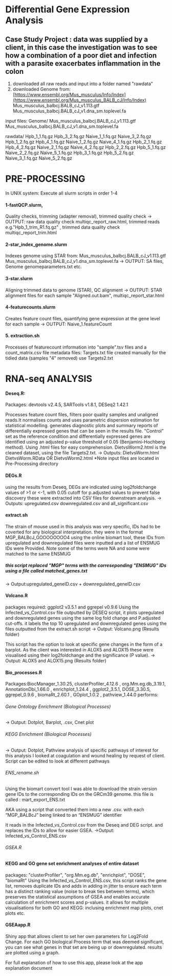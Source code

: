 # Differential Gene Expression Analysis #

## Case Study Project : data was supplied by a client, in this case the investigation was to see how a combination of a poor diet and infection with a parasite exacerbates inflammation in the colon ##
1. downloaded all raw reads and input into a folder named "rawdata"
2. downloaded Genome from: [https://www.ensembl.org/Mus_musculus/Info/Index](https://www.ensembl.org/Mus_musculus_BALB_cJ/Info/Index)
   Mus_musculus_balbcj.BALB_cJ_v1.113.gtf
    Mus_musculus_balbcj.BALB_cJ_v1.dna_sm.toplevel.fa

input files:
Genome/
  Mus_musculus_balbcj.BALB_cJ_v1.113.gtf
    Mus_musculus_balbcj.BALB_cJ_v1.dna_sm.toplevel.fa

rawdata/
    Hpb_1_1.fq.gz  Hpb_3_2.fq.gz  Naive_1_1.fq.gz  Naive_3_2.fq.gz
    Hpb_1_2.fq.gz  Hpb_4_1.fq.gz  Naive_1_2.fq.gz  Naive_4_1.fq.gz
    Hpb_2_1.fq.gz  Hpb_4_2.fq.gz  Naive_2_1.fq.gz  Naive_4_2.fq.gz
    Hpb_2_2.fq.gz  Hpb_5_1.fq.gz  Naive_2_2.fq.gz  Naive_5_1.fq.gz
    Hpb_3_1.fq.gz  Hpb_5_2.fq.gz  Naive_3_1.fq.gz  Naive_5_2.fq.gz

# PRE-PROCESSING   #
In UNIX system:
Execute all slurm scripts in order 1-4

#### 1-fastQCP.slurm, 
Quality checks, trimming (adapter removal), trimmed quality check
  -> OUTPUT: raw data quality check multiqc_report_raw.html, trimmed reads e.g."Hpb_1_trim_R1.fq.gz" , trimmed data quality check multiqc_report_trim.html

#### 2-star_index_genome.slurm 
Indexes genome using STAR from: 
      Mus_musculus_balbcj.BALB_cJ_v1.113.gtf
      Mus_musculus_balbcj.BALB_cJ_v1.dna_sm.toplevel.fa
->  OUTPUT: SA files, Genome genomeparameters.txt etc.

#### 3-star.slurm 
Aligning trimmed data to genome (STAR), QC alignment
->  OUTPUT: STAR alignment files for each sample "Aligned.out.bam", multiqc_report_star.html

#### 4-featurecounts.slurm 
Creates feature count files, quantifying gene expression at the gene level for each sample
-> OUTPUT: Naive_1.featureCount 


#### 5. extraction.sh
Processes of featurecount information into "sample".tsv files and a count_matrix.csv file
metadata files:
Targets.txt file created manually
for the tidied data (samples "4" removed) use Targets2.txt




# RNA-seq ANALYSIS 
#### Deseq.R:
Packages: devtools v2.4.5, SARTools v1.8.1, DESeq2 1.42.1

Processes feature count files, filters poor quality samples and unaligned reads.It normalises counts and uses parametric dispersion estimation for statistical modelling. generates diagnostic plots and summary reports of differentially expressed genes that can be seen in the results file. 
"Control" set as the reference condition and differentially expressed genes are identified using an adjusted p-value threshold of 0.05 (Benjamini-Hochberg method).
Using .html files for easy comprehension. DietvsWorm2.html is the cleaned dataset, using the file Targets2.txt.
 -> Outputs: DietvsWorm.html DietvsWorm.RData OR DietvsWorm2.html
*Note input files are located in Pre-Processing directory


#### DEGs.R
using the results from Deseq, DEGs are indicated using log2foldchange values of >1 or <-1, with 0.05 cutoff for p.adjusted values to prevent false discovery
these were extracted into CSV files for downstream analysis.
-> Outputs: upregulated.csv downregulated.csv and all_significant.csv

#### extract.sh
The strain of mouse used in this analysis was very specific, IDs had to be coverted for any biological interpretation.
they were in the format MGP_BALBcJ_GOOOOOOOO4
using the online biomart tool, these IDs from upregulated and downregulated files were inputted and a list
of ENSMUG IDs were Provided. Note some of the terms were NA and some were matched to the same ENSMUG
##### this script replaced "MGP" terms with the correseponding "ENSMUG" IDs using a file called matched_genes.txt 
-> Output:upregulated_geneID.csv + downregulated_geneID.csv


#### Volcano.R
packages required: ggplot2 v3.5.1 and ggrepel v0.9.6
Using the Infected_vs_Control.csv file outputted by DESEQ script, it plots upregulated and downregulated genes using the same log fold change and P.adjusted cut-offs. it labels the top 10 upregulated and downregulated genes using the files outputted from the extract.sh script
-> Output: Volcano.png (Results folder)

This script has the option to look at specific gene changes in the form of a barplot. As the client was interested in ALOX5 and ALOX15 these were visualised using their log2foldchange and the significance (P value). 
-> Output: ALOX5 and ALOX15.png (Results folder)


#### Bio_processes.R
Packages:BiocManager_1.30.25, clusterProfiler_4.12.6 , org.Mm.eg.db_3.19.1, AnnotationDbi_1.66.0  , enrichplot_1.24.4 , ggplot2_3.5.1, DOSE_3.30.5, ggrepel_0.9.6 , biomaRt_2.60.1 , GOplot_1.0.2 , pathview_1.44.0 
performs:
###### Gene Ontology Enrichment (Biological Processes)
-> Output: Dotplot, Barplot, .csv, Cnet plot

###### KEGG Enrichment (Biological Processes)
-> Output: Dotplot, Pathview analysis of specific pathways of interest for this analysis I looked at coagulation and wound healing by request of client. Script can be edited to look at different pathways


###### ENS_rename.sh
Using the biomart convert tool I was able to download the strain version gene IDs to the corresponding IDs on the GRCm39 genome.
this file is called :
mart_export_ENS.txt

AKA using a script that converted them into a new .csv. with each “MGP_BALBcJ” being linked to an “ENSMUG” identifier

It reads in the Infected_vs_Control.csv from the Deseq and DEG script. and replaces the IDs to allow for easier GSEA.
->Output: Infected_vs_Control_ENS.csv

###### GSEA.R
#### KEGG and GO gene set enrichment analyses of entire dataset
packages: "clusterProfiler", "org.Mm.eg.db", "enrichplot", "DOSE", "biomaRt"
Using the Infected_vs_Control_ENS.csv, this script ranks the gene list, removes duplicate IDs and adds in adding in jitter to ensure each term has a distinct ranking value (noise to break ties between terms), which preserves the statistical assumptions of GSEA and enables accurate calculation of enrichment scores and p-values. 
it allows for multiple visualisations for both GO and KEGG: inclusing enrichment map plots, cnet plots etc.



#### GSEAapp.R
Shiny app that allows client to set her own parameters for Log2Fold Change. For each GO biological Process term that was deemed significant, you can see what genes in that set are being up or downregulated. results are plotted using a graph.


For full explanation of how to use this app, please look at the app explanation document 









